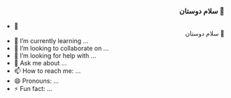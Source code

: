 ### <div align="right">سلام دوستان 👋</div>

- 🔭 <div align="right">سلام دوستان 👋</div>
- 🌱 I’m currently learning ...
- 👯 I’m looking to collaborate on ...
- 🤔 I’m looking for help with ...
- 💬 Ask me about ...
- 📫 How to reach me: ...
- 😄 Pronouns: ...
- ⚡ Fun fact: ...
